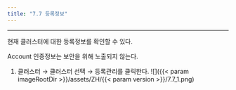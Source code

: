 ```yaml
---
title: "7.7 등록정보"
---
```


---
현재 클러스터에 대한 등록정보를 확인할 수 있다.

Account 인증정보는 보안을 위해 노출되지 않는다.

1. 클러스터 → 클러스터 선택 → 등록관리를 클릭한다.
![]({{< param imageRootDir >}}/assets/ZH/{{< param version >}}/7.7_1.png)
